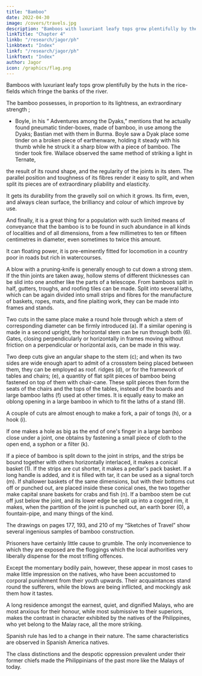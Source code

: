 ```yaml
---
title: "Bamboo"
date: 2022-04-30
image: /covers/travels.jpg
description: "Bamboos with luxuriant leafy tops grow plentifully by the huts in the rice-fields which fringe the banks of the river"
linkTitle: "Chapter 4"
linkb: "/research/jagor/ph"
linkbtext: "Index"
linkf: "/research/jagor/ph"
linkftext: "Index"
author: Jagor
icon: /graphics/flag.png
---
```



Bamboos with luxuriant leafy tops grow plentifully by the huts in the rice-fields which fringe the banks of the river. 

<!-- In my former sketches of travel I have endeavoured to describe how much this gigantic plant contributes to the comfort and convenience of tropical life. Since then I have become acquainted with many curious purposes to which it is turned, but to describe them here would be out of place.*  -->

<!-- I may be allowed, however, to briefly cite a few examples showing what numerous results are obtained from simple means. Nature has endowed these splendid plants, which perhaps surpass all others in beauty, with so many useful qualities, and delivered them into the hands of mankind so ready for immediate use, that a few sharp cuts suffice to convert them into all kinds of various utensils. --> 

The bamboo possesses, in proportion to its lightness, an extraordinary strength ;

* Boyle, in his “ Adventures among the Dyaks,” mentions that he actually found pneumatic tinder-boxes, made of bamboo, in use among the Dyaks; Bastian met with them in Burma. Boyle saw a Dyak place some tinder on a broken piece of earthenware, holding it steady with his thumb while he struck it a sharp blow with a piece of bamboo. The tinder took fire. Wallace observed the same method of striking a light in Ternate,


the result of its round shape, and the regularity of the joints in its stem. The parallel position and toughness of its fibres render it easy to split, and when split its pieces are of extraordinary pliability and elasticity. 

It gets its durability from the gravelly soil on which it grows. Its firm, even, and always clean surface, the brilliancy and colour of which improve by use. 

And finally, it is a great thing for a population with such limited means of conveyance that the bamboo is to be found in such abundance in all kinds of localities and of all dimensions, from a few millimetres to ten or fifteen centimetres in diameter, even sometimes to twice this amount. 

It can floating power, it is pre-eminently fitted for locomotion in a country poor in roads but rich in watercourses. 

A blow with a pruning-knife is generally enough to cut down a strong stem. If the thin joints are taken away, hollow stems of different thicknesses can be slid into one another like the parts of a telescope. From bamboos split in half, gutters, troughs, and roofing tiles can be made. Split into several laths, which can be again divided into small strips and fibres for the manufacture of baskets, ropes, mats, and fine plaiting work, they can be made into frames and stands. 

Two cuts in the same place make a round hole through which a stem of corresponding diameter can be firmly introduced (a). If a similar opening is made in a second upright, the horizontal stem can be run through both (6). Gates, closing perpendicularly or horizontally in frames moving without friction on a perpendicular or horizontal axis, can be made in this way.

Two deep cuts give an angular shape to the stem (c); and when its two sides are wide enough apart to admit of a crossstem being placed between them, they can be employed as roof. ridges (d), or for the framework of tables and chairs; (e), a quantity of flat split pieces of bamboo being fastened on top of them with chair-cane. These split pieces then form the seats of the chairs and the tops of the tables, instead of the boards and large bamboo laths (f) used at other times. It is equally easy to make an oblong opening in a large bamboo in which to fit the laths of a stand (9).

A couple of cuts are almost enough to make a fork, a pair of tongs (h), or a hook (i).

If one makes a hole as big as the end of one's finger in a large bamboo close under a joint, one obtains by fastening a small piece of cloth to the open end, a syphon or a filter (k). 

If a piece of bamboo is split down to the joint in strips, and the strips be bound together with others horizontally interlaced, it makes a conical basket (1). If the strips are cut shorter, it makes a pedlar's pack basket. If a long handle is added, and it is filled with tar, it can be used as a signal torch (m). If shallower baskets of the same dimensions, but with their bottoms cut off or punched out, are placed inside these conical ones, the two together make capital snare baskets for crabs and fish (n). If a bamboo stem be cut off just below the joint, and its lower edge be split up into a cogged rim, it makes, when the partition of the joint is punched out, an earth borer (0), a fountain-pipe, and many things of the kind.

The drawings on pages 177, 193, and 210 of my “Sketches of Travel” show several ingenious samples of bamboo construction.

<!-- Strangers travelling in the interior have daily fresh opportunities of enjoying the hospitality of nature. The atmosphere is so equitably warm that one would gladly dispense with all clothing except a solar hat and a pair of light shoes. 

Should one be tempted to pass the night in the open air, the construction of a hut from the leaves of the palm and the fern is the work of a few minutes ; but in even the smallest village the traveller finds a “common house” (casa real), in which he can take up his quarters and be supplied with the necessaries of life at the market price. There too he will always meet with Semanéros (those who perform menial duties) ready to serve him as messengers or porters for the most trifling remuneration. But long practice has taught me that their services principally consist in doing nothing. 

On one occasion I wanted to send a man who was playing cards and drinking tuba (fresh or weakly-fermented palm-sap) with his companions, on an errand. Without stopping his game the fellow excused himself on the ground of being a prisoner, and one of his guardians, leaving his charge to enjoy himself in the shade, proceeded in the midst of the intense heat to carry my troublesome message.  -->

Prisoners have certainly little cause to grumble. The only inconvenience to which they are exposed are the floggings which the local authorities very liberally dispense for the most trifling offences. 

Except the momentary bodily pain, however, these appear in most cases to make little impression on the natives, who have been accustomed to corporal punishment from their youth upwards. Their acquaintances stand round the sufferers, while the blows are being inflicted, and mockingly ask them how it tastes.

A long residence amongst the earnest, quiet, and dignified Malays, who are most anxious for their honour, while most submissive to their superiors, makes the contrast in character exhibited by the natives of the Philippines, who yet belong to the Malay race, all the more striking. 

Spanish rule has led to a change in their nature. The same characteristics are observed in Spanish America natives. 

The class distinctions and the despotic oppression prevalent under their former chiefs made the Philippinians of the past more like the Malays of today.